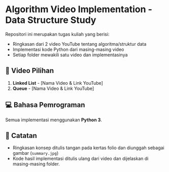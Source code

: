 # Algorithm Video Implementation - Data Structure Study

Repositori ini merupakan tugas kuliah yang berisi:

- Ringkasan dari 2 video YouTube tentang algoritma/struktur data
- Implementasi kode Python dari masing-masing video
- Setiap folder mewakili satu video dan implementasinya

## 📌 Video Pilihan

1. **Linked List** - [Nama Video & Link YouTube]
2. **Queue** - [Nama Video & Link YouTube]

## 💻 Bahasa Pemrograman
Semua implementasi menggunakan **Python 3**.

## 📝 Catatan
- Ringkasan konsep ditulis tangan pada kertas folio dan diunggah sebagai gambar (`summary.jpg`)
- Kode hasil implementasi ditulis ulang dari video dan dijelaskan di masing-masing folder.
